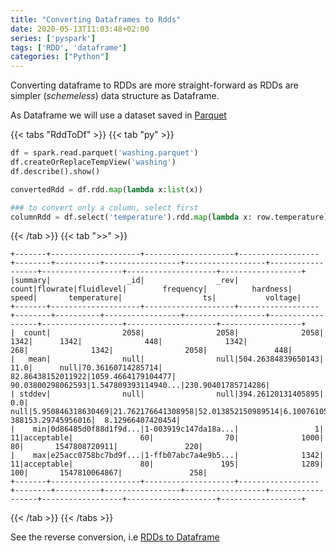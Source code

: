 ```yaml
---
title: "Converting Dataframes to Rdds"
date: 2020-05-13T11:03:48+02:00
series: ['pyspark']
tags: ['RDD', 'dataframe'] 
categories: ["Python"]
---
```


Converting dataframe to RDDs are more straight-forward as RDDs are simpler (_schemeless_) data structure as Dataframe.

As Dataframe we will use a dataset saved in [Parquet](/posts/python/parquet-datastorage-format)

{{< tabs "RddToDf" >}}
{{< tab "py" >}}
```python
df = spark.read.parquet('washing.parquet')
df.createOrReplaceTempView('washing')
df.describe().show()

convertedRdd = df.rdd.map(lambda x:list(x))

### to convert only a column, select first
columnRdd = df.select('temperature').rdd.map(lambda x: row.temperature)
```
{{< /tab >}}
{{< tab ">>" >}}
```
+-------+--------------------+--------------------+------------------+--------+----------+-----------------+------------------+------------------+------------------+--------------------+------------------+
|summary|                 _id|                _rev|             count|flowrate|fluidlevel|        frequency|          hardness|             speed|       temperature|                  ts|           voltage|
+-------+--------------------+--------------------+------------------+--------+----------+-----------------+------------------+------------------+------------------+--------------------+------------------+
|  count|                2058|                2058|              2058|    1342|      1342|              448|              1342|               268|              1342|                2058|               448|
|   mean|                null|                null|504.26384839650143|    11.0|      null|70.36160714285714| 82.86438152011922|1059.4664179104477| 90.03800298062593|1.547809393114940...|230.90401785714286|
| stddev|                null|                null|394.26120131405895|     0.0|      null|5.950846318630469|21.762176641308958|52.013852150989514|6.1007610586219725|  388153.29745956016|  8.12966407420454|
|    min|0d86485d0f88d1f9d...|1-003919c147da18a...|                 1|      11|acceptable|               60|                70|              1000|                80|       1547808720911|               220|
|    max|e25acc0758bc7bd9f...|1-ffb07abc7a4e9b5...|              1342|      11|acceptable|               80|               195|              1289|               100|       1547810064867|               258|
+-------+--------------------+--------------------+------------------+--------+----------+-----------------+------------------+------------------+------------------+--------------------+------------------+
```
{{< /tab >}}
{{< /tabs >}} 

See the reverse conversion, i.e [RDDs to Dataframe](/posts/python/pyspark/converting-rdds-to-dataframes)